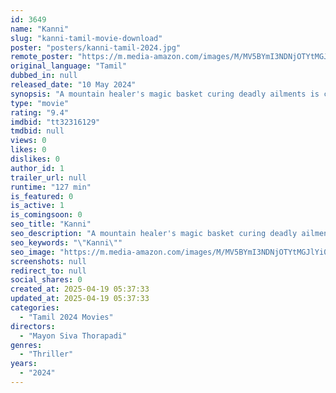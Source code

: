 ```yaml
---
id: 3649
name: "Kanni"
slug: "kanni-tamil-movie-download"
poster: "posters/kanni-tamil-2024.jpg"
remote_poster: "https://m.media-amazon.com/images/M/MV5BYmI3NDNjOTYtMGJlYi00NjdlLWI4YWItMmVmNjYwZWYyNGVhXkEyXkFqcGc@._V1_SX300.jpg"
original_language: "Tamil"
dubbed_in: null
released_date: "10 May 2024"
synopsis: "A mountain healer's magic basket curing deadly ailments is coveted by a ruthless gang who massacre her kin. Amid the carnage, can she escape their clutches?"
type: "movie"
rating: "9.4"
imdbid: "tt32316129"
tmdbid: null
views: 0
likes: 0
dislikes: 0
author_id: 1
trailer_url: null
runtime: "127 min"
is_featured: 0
is_active: 1
is_comingsoon: 0
seo_title: "Kanni"
seo_description: "A mountain healer's magic basket curing deadly ailments is coveted by a ruthless gang who massacre her kin. Amid the carnage, can she escape their clutches?"
seo_keywords: "\"Kanni\""
seo_image: "https://m.media-amazon.com/images/M/MV5BYmI3NDNjOTYtMGJlYi00NjdlLWI4YWItMmVmNjYwZWYyNGVhXkEyXkFqcGc@._V1_SX300.jpg"
screenshots: null
redirect_to: null
social_shares: 0
created_at: 2025-04-19 05:37:33
updated_at: 2025-04-19 05:37:33
categories:
  - "Tamil 2024 Movies"
directors:
  - "Mayon Siva Thorapadi"
genres:
  - "Thriller"
years:
  - "2024"
---
```

